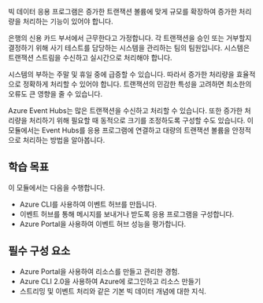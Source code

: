 빅 데이터 응용 프로그램은 증가한 트랜잭션 볼륨에 맞게 규모를 확장하여 증가한 처리량을 처리하는 기능이 있어야 합니다.

은행의 신용 카드 부서에서 근무한다고 가정합니다. 각 트랜잭션을 승인 또는 거부할지 결정하기 위해 사기 테스트를 담당하는 시스템을 관리하는 팀의 팀원입니다. 시스템은 트랜잭션 스트림을 수신하고 실시간으로 처리해야 합니다.

시스템의 부하는 주말 및 휴일 중에 급증할 수 있습니다. 따라서 증가한 처리량을 효율적으로 정확하게 처리할 수 있어야 합니다. 트랜잭션의 민감한 특성을 고려하면 최소한의 오류도 큰 영향을 줄 수 있습니다.

Azure Event Hubs는 많은 트랜잭션을 수신하고 처리할 수 있습니다. 또한 증가한 처리량을 처리하기 위해 필요할 때 동적으로 크기를 조정하도록 구성할 수도 있습니다.
이 모듈에서는 Event Hubs를 응용 프로그램에 연결하고 대량의 트랜잭션 볼륨을 안정적으로 처리하는 방법을 알아봅니다.

## <a name="learning-objectives"></a>학습 목표

이 모듈에서는 다음을 수행합니다.

- Azure CLI를 사용하여 이벤트 허브를 만듭니다.
- 이벤트 허브를 통해 메시지를 보내거나 받도록 응용 프로그램을 구성합니다.
- Azure Portal을 사용하여 이벤트 허브 성능을 평가합니다.

## <a name="prerequisites"></a>필수 구성 요소

- Azure Portal을 사용하여 리소스를 만들고 관리한 경험.
- Azure CLI 2.0을 사용하여 Azure에 로그인하고 리소스 만들기
- 스트리밍 및 이벤트 처리와 같은 기본 빅 데이터 개념에 대한 지식.
